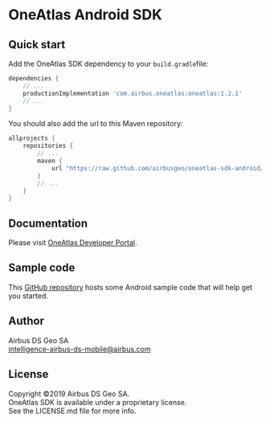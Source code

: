 # OneAtlas Android SDK

## Quick start

Add the OneAtlas SDK dependency to your ```build.gradle```file:

```gradle
dependencies {
    // ...
    productionImplementation 'com.airbus.oneatlas:oneatlas:1.2.1'
    // ...
}
```

You should also add the url to this Maven repository:

```gradle
allprojects {
    repositories {
        // ...
        maven {
            url "https://raw.github.com/airbusgeo/oneatlas-sdk-android/main"
        }
        // ...
    }
}
```

## Documentation

Please visit [OneAtlas Developer Portal](https://api.oneatlas.airbus.com/mobile).

## Sample code

This [GitHub repository](https://github.com/airbusgeo/oneatlas-sdk-android-sample-code) hosts some Android sample code that will help get you started.

## Author

Airbus DS Geo SA
<br/>
intelligence-airbus-ds-mobile@airbus.com

## License

Copyright ©2019 Airbus DS Geo SA.
<br/>
OneAtlas SDK is available under a proprietary license.
<br/>
See the LICENSE.md file for more info.
